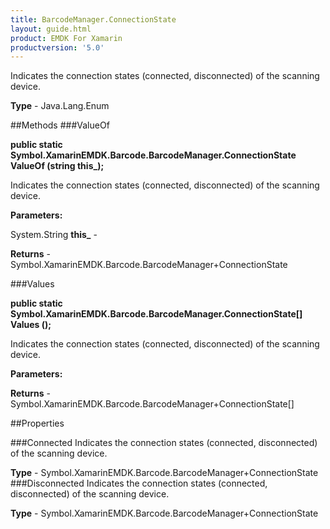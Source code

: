 ```yaml
---
title: BarcodeManager.ConnectionState
layout: guide.html
product: EMDK For Xamarin 
productversion: '5.0' 
---
```

Indicates the connection states (connected, disconnected) of the scanning device.

**Type** - Java.Lang.Enum

##Methods
###ValueOf

**public static Symbol.XamarinEMDK.Barcode.BarcodeManager.ConnectionState ValueOf (string this_);**

Indicates the connection states (connected, disconnected) of the scanning device.

**Parameters:**

System.String **this_**  - 

**Returns** - Symbol.XamarinEMDK.Barcode.BarcodeManager+ConnectionState

###Values

**public static Symbol.XamarinEMDK.Barcode.BarcodeManager.ConnectionState[] Values ();**

Indicates the connection states (connected, disconnected) of the scanning device.

**Parameters:**

**Returns** - Symbol.XamarinEMDK.Barcode.BarcodeManager+ConnectionState[]

##Properties

###Connected
Indicates the connection states (connected, disconnected) of the scanning device.

**Type** - Symbol.XamarinEMDK.Barcode.BarcodeManager+ConnectionState
###Disconnected
Indicates the connection states (connected, disconnected) of the scanning device.

**Type** - Symbol.XamarinEMDK.Barcode.BarcodeManager+ConnectionState
